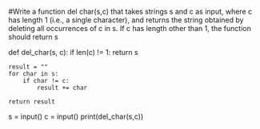 #Write a function del char(s,c) that takes strings s and c as input, where c has length 1 (i.e., a single character), and returns the string obtained by deleting all occurrences of c in s. If c has length other than 1, the function should return s



def del_char(s, c):
    if len(c) != 1:
        return s

    result = ""
    for char in s:
        if char != c:
            result += char

    return result

s = input()
c = input()
print(del_char(s,c))
